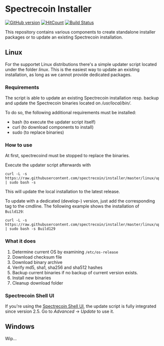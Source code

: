 # Spectrecoin Installer
[![GitHub version](https://badge.fury.io/gh/spectrecoin%2Finstaller.svg)](https://badge.fury.io/gh/spectrecoin%2Finstaller) [![HitCount](http://hits.dwyl.io/spectrecoin/https://github.com/spectrecoin/installer.svg)](http://hits.dwyl.io/spectrecoin/https://github.com/spectrecoin/installer)
[![Build Status](https://ci.spectreproject.io/buildStatus/icon?job=Spectrecoin/installer/master)](https://ci.spectreproject.io/job/Spectrecoin/job/installer/job/master/)

This repository contains various components to create standalone installer packages
or to update an existing Spectrecoin installation.

## Linux
For the supportet Linux distributions there's a simple updater script
located under the folder _linux_. This is the easiest way to update an
existing installation, as long as we cannot provide dedicated packages.

### Requirements
The script is able to update an existing Spectrecoin installation resp.
backup and update the Spectrecoin binaries located on _/usr/local/bin/_.

To do so, the following additional requirements must be installed:
- bash (to execute the updater script itself)
- curl (to download components to install)
- sudo (to replace binaries)

### How to use
At first, spectrecoind must be stopped to replace the binaries.

Execute the updater script afterwards with

```
curl -L -s https://raw.githubusercontent.com/spectrecoin/installer/master/linux/updateSpectrecoin.sh | sudo bash -s
```

This will update the local installation to the latest release.

To update with a dedicated (develop-) version, just add the corresponding
tag to the cmdline. The following example shows the installation of `Build129`:

```
curl -L -s https://raw.githubusercontent.com/spectrecoin/installer/master/linux/updateSpectrecoin.sh | sudo bash -s Build129
```

### What it does
1. Determine current OS by examining `/etc/os-release`
1. Download checksum file
1. Download binary archive
1. Verify md5, sha1, sha256 and sha512 hashes
1. Backup current binaries if no backup of current version exists.
1. Install new binaries
1. Cleanup download folder

### Spectrecoin Shell UI
If you're using the [Spectrecoin Shell UI](https://github.com/spectrecoin/spectrecoin-sh-rpc-ui),
the update script is fully integrated since version 2.5.
Go to _Advanced_ -> _Update_ to use it.

## Windows
Wip...
